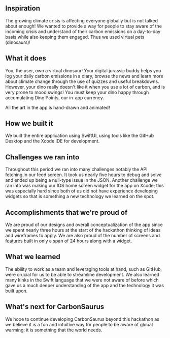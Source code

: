 ## Inspiration
The growing climate crisis is affecting everyone globally but is not talked about enough! We wanted to provide a way for people to stay aware of the incoming crisis and understand of their carbon emissions on a day-to-day basis while also keeping them engaged. Thus we used virtual pets (dinosaurs)!

## What it does
You, the user, own a virtual dinosaur! Your digital jurassic buddy helps you log your daily carbon emissions in a diary, browse the news and learn more about climate change through the use of quizzes and useful breakdowns. However, your dino really doesn't like it when you use a lot of carbon, and is very prone to mood swings! You must keep your dino happy through accumulating Dino Points, our in-app currency.

All the art in the app is hand-drawn and animated!

## How we built it
We built the entire application using SwiftUI, using tools like the GitHub Desktop and the Xcode IDE for development.

## Challenges we ran into
Throughout this period we ran into many challenges notably the API fetching in our feed screen. It took us nearly five hours to debug and solve and ended up being a null-type issue in the JSON. Another challenge we ran into was making our IOS home screen widget for the app on Xcode; this was especially hard since both of us did not have experience developing widgets so that is something a new technology we learned on the spot.

## Accomplishments that we're proud of
We are proud of our designs and overall conceptualization of the app since we spent nearly three hours at the start of the hackathon thinking of ideas and wireframes to apply. We are also proud of the number of screens and features built in only a span of 24 hours along with a widget.

## What we learned
The ability to work as a team and leveraging tools at hand, such as GitHub, were crucial for us to be able to streamline development. We also learned many kinks in the Swift language that we were not aware of before which gave us a much deeper understanding of the app and the technology it was built upon.

## What's next for CarbonSaurus
We hope to continue developing CarbonSaurus beyond this hackathon as we believe it is a fun and intuitive way for people to be aware of global warming; it is something that the world needs.
